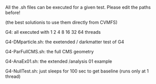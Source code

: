 All the .sh files can be executed for a given test. Please edit the paths before!

(the best solutionis to use them directly from CVMFS)

G4: all executed with 1 2 4 8 16 32 64 threads

  G4-DMparticle.sh: the exetended / darkmatter test of G4
  
  G4-ParFullCMS.sh: the full CMS geometry
  
  G4-AnaEx01.sh: the extended  /analysis 01 example

  G4-NullTest.sh: just sleeps for 100 sec to get baseline (runs only at 1 thread)
